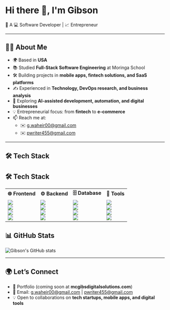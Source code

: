 # Hi there 👋, I'm Gibson  

🚀 A 💻 Software Developer | 📈 Entrepreneur  

---

## 👨‍💻 About Me  
- 🌍 Based in **USA**  
- 📚 Studied  **Full-Stack Software Engineering** at Moringa School  
- 🛠️ Building projects in **mobile apps, fintech solutions, and SaaS platforms**  
- ✍️ Experienced in **Technology, DevOps research, and business analysis**  
- 🎯 Exploring **AI-assisted development, automation, and digital businesses**  
- 💡 Entrepreneurial focus: from **fintech** to **e-commerce**  
- 📫 Reach me at:  
  - ✉️ g.waheir00@gmail.com  
  - ✉️ pwriter455@gmail.com  

---

## 🛠️ Tech Stack  

## 🛠️ Tech Stack  

<div align="center">

<table>
  <tr>
    <td><b>🌐 Frontend</b></td>
    <td><b>⚙️ Backend</b></td>
    <td><b>🗄️ Database</b></td>
    <td><b>🔧 Tools</b></td>
  </tr>
  <tr>
    <td>
      <img src="https://img.shields.io/badge/React-20232A?style=flat&logo=react&logoColor=61DAFB"><br>
      <img src="https://img.shields.io/badge/Next.js-000000?style=flat&logo=next.js&logoColor=white"><br>
      <img src="https://img.shields.io/badge/JavaScript-F7DF1E?style=flat&logo=javascript&logoColor=black"><br>
      <img src="https://img.shields.io/badge/Tailwind_CSS-38B2AC?style=flat&logo=tailwind-css&logoColor=white">
    </td>
    <td>
      <img src="https://img.shields.io/badge/Node.js-43853D?style=flat&logo=node.js&logoColor=white"><br>
      <img src="https://img.shields.io/badge/Python-14354C?style=flat&logo=python&logoColor=white"><br>
      <img src="https://img.shields.io/badge/Django-092E20?style=flat&logo=django&logoColor=white"><br>
      <img src="https://img.shields.io/badge/Flask-000000?style=flat&logo=flask&logoColor=white">
    </td>
    <td>
      <img src="https://img.shields.io/badge/PostgreSQL-316192?style=flat&logo=postgresql&logoColor=white"><br>
      <img src="https://img.shields.io/badge/MySQL-005C84?style=flat&logo=mysql&logoColor=white"><br>
      <img src="https://img.shields.io/badge/Supabase-3ECF8E?style=flat&logo=supabase&logoColor=white"><br>
      <img src="https://img.shields.io/badge/Firebase-FFCA28?style=flat&logo=firebase&logoColor=black">
    </td>
    <td>
      <img src="https://img.shields.io/badge/Git-F05032?style=flat&logo=git&logoColor=white"><br>
      <img src="https://img.shields.io/badge/GitHub-181717?style=flat&logo=github&logoColor=white"><br>
      <img src="https://img.shields.io/badge/VS%20Code-0078d7?style=flat&logo=visual-studio-code&logoColor=white"><br>
      <img src="https://img.shields.io/badge/Netlify-00C7B7?style=flat&logo=netlify&logoColor=white">
    </td>
  </tr>
</table>

</div>


## 📊 GitHub Stats  
![Gibson's GitHub stats](https://github-readme-stats.vercel.app/api?username=gibsonwaheire&show_icons=true&theme=radical)  

---

## 🌍 Let’s Connect  
- 💼 Portfolio (coming soon at **mcgibsdigitalsolutions.com**)  
- 📧 Email: g.waheir00@gmail.com | pwriter455@gmail.com  
- 💡 Open to collaborations on **tech startups, mobile apps, and digital tools**  

